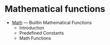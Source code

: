 # Mathematical functions

* [Math](mathematical-functions/math/index.md) — Builtin Mathematical Functions
  * Introduction
  * Predefined Constants
  * Math Functions
